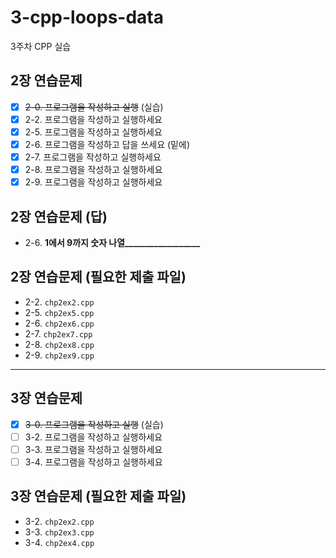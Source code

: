 # 3-cpp-loops-data

3주차 CPP 실습

## 2장 연습문제

- [x] <del>2-0. 프로그램을 작성하고 실행</del> (실습) 
- [x] 2-2. 프로그램을 작성하고 실행하세요
- [x] 2-5. 프로그램을 작성하고 실행하세요
- [x] 2-6. 프로그램을 작성하고 답을 쓰세요 (밑에)
- [x] 2-7. 프로그램을 작성하고 실행하세요
- [x] 2-8. 프로그램을 작성하고 실행하세요
- [x] 2-9. 프로그램을 작성하고 실행하세요

## 2장 연습문제 (답)

- 2-6. **__1에서 9까지 숫자 나열____________________**

## 2장 연습문제 (필요한 제출 파일)

- 2-2. `chp2ex2.cpp`
- 2-5. `chp2ex5.cpp`
- 2-6. `chp2ex6.cpp`
- 2-7. `chp2ex7.cpp`
- 2-8. `chp2ex8.cpp`
- 2-9. `chp2ex9.cpp`

---

## 3장 연습문제

- [x] <del>3-0. 프로그램을 작성하고 실행</del> (실습) 
- [ ] 3-2. 프로그램을 작성하고 실행하세요
- [ ] 3-3. 프로그램을 작성하고 실행하세요
- [ ] 3-4. 프로그램을 작성하고 실행하세요

## 3장 연습문제 (필요한 제출 파일)

- 3-2. `chp2ex2.cpp`
- 3-3. `chp2ex3.cpp`
- 3-4. `chp2ex4.cpp`
